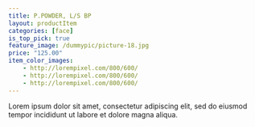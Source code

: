 ```yaml
---
title: P.POWDER, L/S BP
layout: productItem
categories: [face]
is_top_pick: true
feature_image: /dummypic/picture-18.jpg
price: "125.00"
item_color_images:
    - http://lorempixel.com/800/600/
    - http://lorempixel.com/800/600/
    - http://lorempixel.com/800/600/
---
```


Lorem ipsum dolor sit amet, consectetur adipiscing elit, sed do eiusmod tempor incididunt ut labore et dolore magna aliqua.

